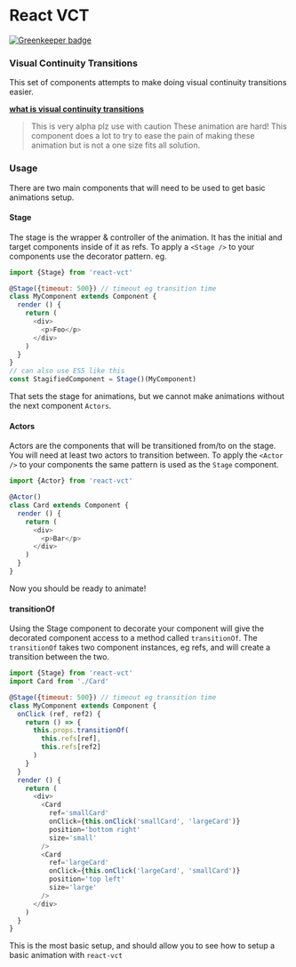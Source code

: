 # React VCT

[![Greenkeeper badge](https://badges.greenkeeper.io/jcblw/react-vct.svg)](https://greenkeeper.io/)

### Visual Continuity Transitions

This set of components attempts to make doing visual continuity transitions easier.

[**what is visual continuity transitions**](https://material.google.com/motion/choreography.html#choreography-continuity)

> This is very alpha plz use with caution
> These animation are hard! This component does a lot to try to ease the pain of making these animation but is not a one size fits all solution.

### Usage

There are two main components that will need to be used to get basic animations setup.

#### Stage

The stage is the wrapper & controller of the animation. It has the initial and target components inside of it as refs. To apply a `<Stage />` to your components use the decorator pattern. eg.

```javascript
import {Stage} from 'react-vct'

@Stage({timeout: 500}) // timeout eg transition time
class MyComponent extends Component {
  render () {
    return (
      <div>
        <p>Foo</p>
      </div>
    )
  }
}
// can also use ES5 like this
const StagifiedComponent = Stage()(MyComponent)
```

That sets the stage for animations, but we cannot make animations without the next component `Actors`.

#### Actors

Actors are the components that will be transitioned from/to on the stage. You will need at least two actors to transition between. To apply the `<Actor />` to your components the same pattern is used as the `Stage` component.

```javascript
import {Actor} from 'react-vct'

@Actor()
class Card extends Component {
  render () {
    return (
      <div>
        <p>Bar</p>
      </div>
    )
  }
}
```

Now you should be ready to animate!

#### transitionOf

Using the Stage component to decorate your component will give the decorated component access to a method called `transitionOf`. The `transitionOf` takes two component instances, eg refs, and will create a transition between the two.

```javascript
import {Stage} from 'react-vct'
import Card from './Card'

@Stage({timeout: 500}) // timeout eg transition time
class MyComponent extends Component {
  onClick (ref, ref2) {
    return () => {
      this.props.transitionOf(
        this.refs[ref],
        this.refs[ref2]
      )
    }
  }
  render () {
    return (
      <div>
        <Card
          ref='smallCard'
          onClick={this.onClick('smallCard', 'largeCard')}
          position='bottom right'
          size='small'
        />
        <Card
          ref='largeCard'
          onClick={this.onClick('largeCard', 'smallCard')}
          position='top left'
          size='large'
        />
      </div>
    )
  }
}
```

This is the most basic setup, and should allow you to see how to setup a basic animation with `react-vct`
